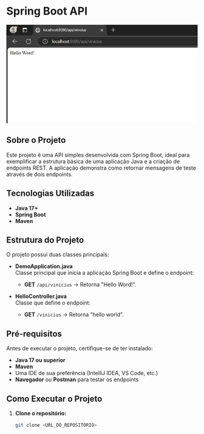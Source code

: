 # Spring Boot API
<p align="center">
  <img src="https://github.com/viniciusalexandre2/arquitetura-web/blob/main/imgweb/Hello%20Word.png" alt="Hello Word" />
</p>

## Sobre o Projeto
Este projeto é uma API simples desenvolvida com Spring Boot, ideal para exemplificar a estrutura básica de uma aplicação Java e a criação de endpoints REST. A aplicação demonstra como retornar mensagens de teste através de dois endpoints.

## Tecnologias Utilizadas
- **Java 17+**
- **Spring Boot**
- **Maven**

## Estrutura do Projeto
O projeto possui duas classes principais:

- **DemoApplication.java**  
  Classe principal que inicia a aplicação Spring Boot e define o endpoint:
  - **GET** `/api/vinicius` → Retorna "Hello Word!".

- **HelloController.java**  
  Classe que define o endpoint:
  - **GET** `/vinicius` → Retorna "hello world".

## Pré-requisitos
Antes de executar o projeto, certifique-se de ter instalado:
- **Java 17 ou superior**
- **Maven**
- Uma IDE de sua preferência (IntelliJ IDEA, VS Code, etc.)
- **Navegador** ou **Postman** para testar os endpoints

## Como Executar o Projeto

1. **Clone o repositório:**
   ```bash
   git clone <URL_DO_REPOSITORIO>
